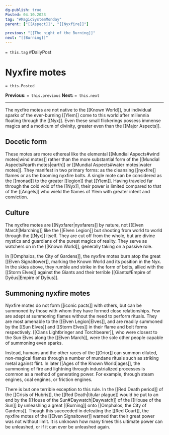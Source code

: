 ```yaml
---
dg-publish: true
Posted: 04.10.2023
tag: "#MagicSystemMonday"
parent: ["[[Aspect]]", "[[Nyxfire]]"]

previous: "[[The night of the Burning]]"
next: "[[Burning]]"
---
```

`= this.tag` #DailyPost 
# Nyxfire motes
`= this.Posted`

**Previous:** `= this.previous`
**Next:** `= this.next`

---

The nyxfire motes are not native to the [[Known World]], but individual sparks of the ever-burning [[Ylem]] come to this world after millennia floating through the [[Nyx]]. Even these small flickerings possess immense magics and a modicum of divinity, greater even than the [[Major Aspects]].

## Docetic form

These motes are more ethereal like the elemental [[Mundial Aspects#wind motes|wind motes]] rather than the more substantial form of the [[Mundial Aspects#earth motes|earth]] or [[Mundial Aspects#water motes|water motes]]. They manifest in two primary forms: as the cleansing [[nyxfire]] flames or as the booming nyxfire bolts. A single mote can be considered as the [[monad]] to the greater [[legion]] that [[Ylem]]. Having traveled far through the cold void of the [[Nyx]], their power is limited compared to that of the [[Angels]] who wield the flames of Ylem with greater intent and conviction.

## Culture

The nyxfire motes are [[Nyxfarer|nyxfarers]] by nature, not [[Elven March|Marching]] like the [[Elven Legion]] but shooting from world to world through the [[Nyx]] itself. They are cut off from the whole, but are divine mystics and guardians of the purest magics of reality. They serve as watchers on in the [[Known World]], generally taking on a passive role.

In [[Omphalos, the City of Gardens]], the nyxfire motes burn atop the great [[Elven Signaltower]], marking the Known World and its position in the Nyx. In the skies above, they rumble and strike in the form of bolts, allied with the [[Storm Elves]] against the Giants and their terrible [[Giants#Empire of Dyēus|Empire of Dyēus]].

## Summoning nyxfire motes

Nyxfire motes do not form [[iconic pacts]] with others, but can be summoned by those with whom they have formed close relationships. Few are adept at summoning flames without the need to perform rituals. They are most amenable to the [[Elven Legion|Elves]], and are readily summoned by the [[Sun Elves]] and [[Storm Elves]] in their flame and bolt forms respectively. [[Clans Lightbringer and Torchbearer]], who were closest to the Sun Elves along the [[Elven March]], were the sole other people capable of summoning even sparks.

Instead, humans and the other races of the [[Orior]] can summon diluted, non-magical flames through a number of mundane rituals such as striking metal against flint. In later [[Ages of the Known World|ages]], the summoning of fire and lightning through industrialized processes is common as a method of generating power. For example, through steam engines, coal engines, or friction engines.

There is but one terrible exception to this rule. In the [[Red Death period]] of the [[Crisis of Hubris]], the [[Red Death|titular plague]] would be put to an end by the [[House of the Sun#Daywatch|Daywatch]] of the [[House of the Sun]] by unleashing a great [[Burning]] onto [[Omphalos, the City of Gardens]]. Though this succeeded in defeating the [[Red Court]], the nyxfire motes of the [[Elven Signaltower]] warned that their great power was not without limit. It is unknown how many times this ultimate power can be unleashed, or if it can ever be unleashed again.